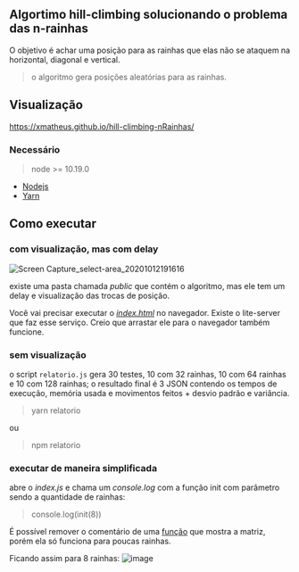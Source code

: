 
## Algortimo hill-climbing solucionando o problema das n-rainhas

O objetivo é achar uma posição para as rainhas que elas não se ataquem na horizontal, diagonal e vertical.

> o algoritmo gera posições aleatórias para as rainhas.


## Visualização

https://xmatheus.github.io/hill-climbing-nRainhas/

### Necessário
>  node >= 10.19.0
  - [Nodejs](https://nodejs.org/en/)
  - [Yarn](https://yarnpkg.com/)

## Como executar

### com visualização, mas com delay

![Screen Capture_select-area_20201012191616](https://user-images.githubusercontent.com/34286800/95798313-a6b37e00-0cbf-11eb-90a2-f99d812cdf4f.gif)

existe uma pasta chamada *public* que contém o algoritmo, mas ele tem um delay e visualização das trocas de posição.

Você vai precisar executar o *[index.html](https://github.com/xmatheus/hill-climbing-nRainhas/blob/master/public/index.html)* no navegador. Existe o lite-server que faz esse serviço.
Creio que arrastar ele para o navegador também funcione.


### sem visualização
o script `relatorio.js` gera 30 testes, 10 com 32 rainhas, 10 com 64 rainhas e 10 com 128 rainhas;
o resultado final é 3 JSON contendo os tempos de execução, memória usada e movimentos feitos + desvio padrão e variância.

> yarn relatorio

ou

> npm relatorio

### executar de maneira simplificada

abre o *index.js* e chama um *console.log* com a função init com parâmetro sendo a quantidade de rainhas:

> console.log(init(8))

É possível remover o comentário de uma  [função](https://github.com/xmatheus/hill-climbing-nRainhas/blob/818115a84cd844da840b065eb8fd94642024d83b/index.js#L35) que mostra a matriz, porém ela só funciona para poucas rainhas. 

Ficando assim para 8 rainhas:
![image](https://user-images.githubusercontent.com/34286800/95799370-6e616f00-0cc2-11eb-843d-e0d3be907375.png)
